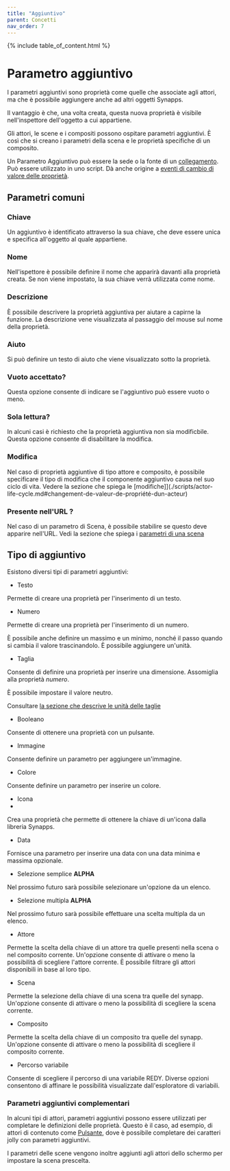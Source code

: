 ```yaml
---
title: "Aggiuntivo"
parent: Concetti
nav_order: 7
---
```


{% include table_of_content.html %}

# Parametro aggiuntivo

I parametri aggiuntivi sono proprietà come quelle che associate agli attori, ma che è possibile aggiungere anche ad altri oggetti Synapps.

Il vantaggio è che, una volta creata, questa nuova proprietà è visibile nell'inspettore dell'oggetto a cui appartiene.

Gli attori, le scene e i compositi possono ospitare parametri aggiuntivi. È così che si creano i parametri della scena e le proprietà specifiche di un composito.

Un Parametro Aggiuntivo può essere la sede o la fonte di un [collegamento](./binding.md). Può essere utilizzato in uno script. Dà anche origine a [eventi di cambio di valore delle proprietà](./scripts/actor-life-cycle.md#property-value-change-of-actor).

## Parametri comuni

### Chiave
Un aggiuntivo è identificato attraverso la sua chiave, che deve essere unica e specifica all'oggetto al quale appartiene.

### Nome
Nell'ispettore è possibile definire il nome che apparirà davanti alla proprietà creata. Se non viene impostato, la sua chiave verrà utilizzata come nome.

### Descrizione

È possibile descrivere la proprietà aggiuntiva per aiutare a capirne la funzione. La descrizione vene visualizzata al passaggio del mouse sul nome della proprietà.

### Aiuto
Si può definire un testo di aiuto che viene visualizzato sotto la proprietà.

### Vuoto accettato?

Questa opzione consente di indicare se l'aggiuntivo può essere vuoto o meno.

### Sola lettura?

In alcuni casi è richiesto che la proprietà aggiuntiva non sia modificbile. Questa opzione consente di disabilitare la modifica.

### Modifica

Nel caso di proprietà aggiuntive di tipo attore e composito, è possibile specificare il tipo di modifica che il componente aggiuntivo causa nel suo ciclo di vita. Vedere la sezione che spiega le [modifiche]](./scripts/actor-life-cycle.md#changement-de-valeur-de-propriété-dun-acteur)

### Presente nell'URL ?

Nel caso di un parametro di Scena, è possibile stabilire se questo deve apparire nell'URL. Vedi la sezione che spiega i [parametri di una scena](./scene.md#paramètres-de-scène)

## Tipo di aggiuntivo

Esistono diversi tipi di parametri aggiuntivi:

- Testo

Permette di creare una proprietà per l'inserimento di un testo.

- Numero

Permette di creare una proprietà per l'inserimento di un numero.

È possibile anche definire un massimo e un minimo, nonché il passo quando si cambia il valore trascinandolo. È possibile aggiungere un'unità.

- Taglia

Consente di definire una proprietà per inserire una dimensione. Assomiglia alla proprietà *numero*.

È possibile impostare il valore neutro.

Consultare [la sezione che descrive le unità delle taglie](./sizes.md)

- Booleano

Consente di ottenere una proprietà con un pulsante.

- Immagine

Consente definire un parametro per aggiungere un'immagine.

- Colore 

Consente definire un parametro per inserire un colore.

- Icona
- 
Crea una proprietà che permette di ottenere la chiave di un'icona dalla libreria Synapps.

<!-- ![image](https://user-images.githubusercontent.com/35595723/124151000-646ede80-da92-11eb-8003-4235f467aaa1.png) -->

- Data

Fornisce una parametro per inserire una data con una data minima e massima opzionale.

- Selezione semplice **ALPHA**

Nel prossimo futuro sarà possibile selezionare un'opzione da un elenco.

- Selezione multipla **ALPHA**

Nel prossimo futuro sarà possibile effettuare una scelta multipla da un elenco.

- Attore

Permette la scelta della chiave di un attore tra quelle presenti nella scena o nel composito corrente. Un'opzione consente di attivare o meno la possibilità di scegliere l'attore corrente. È possibile filtrare gli attori disponibili in base al loro tipo.

- Scena

Permette la selezione della chiave di una scena tra quelle del synapp. Un'opzione consente di attivare o meno la possibilità di scegliere la scena corrente.

- Composito

Permette la scelta della chiave di un composito tra quelle del synapp. Un'opzione consente di attivare o meno la possibilità di scegliere il composito corrente.

- Percorso variabile

Consente di scegliere il percorso di una variabile REDY. Diverse opzioni consentono di affinare le possibilità visualizzate dall'esploratore di variabili.

### Parametri aggiuntivi complementari

In alcuni tipi di attori,  parametri aggiuntivi possono essere utilizzati per completare le definizioni delle proprietà. Questo è il caso, ad esempio, di attori di contenuto come [Pulsante](./actor-types/input-button.md), dove è possibile completare dei caratteri jolly con parametri aggiuntivi.

I parametri delle scene vengono inoltre aggiunti agli attori dello schermo per impostare la scena prescelta.
